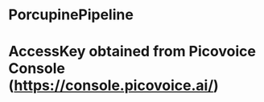 # PorcupinePipeline


# AccessKey obtained from Picovoice Console (https://console.picovoice.ai/)


